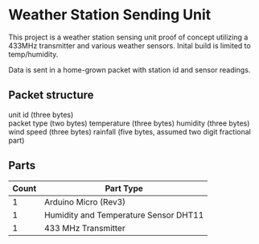 # Weather Station Sending Unit

This project is a weather station sensing unit proof of concept utilizing a 433MHz transmitter and various weather sensors. Inital build is limited to temp/humidity.

Data is sent in a home-grown packet with station id and sensor readings.
## Packet structure
  unit id (three bytes) <br />
  packet type (two bytes)
  temperature (three bytes)
  humidity (three bytes)
  wind speed (three bytes)
  rainfall (five bytes, assumed two digit fractional part)
  
## Parts 
<table>
  <thead>
	<tr>
    <th>Count</th>
    <th>Part Type</th>
    </tr>
  </thead>
  <tbody>
<tr>
    <td>1</td>
    <td>Arduino Micro (Rev3)</td>
</tr><tr>
    <td>1</td>
    <td>Humidity and Temperature Sensor DHT11</td>

</tr><tr>
    <td>1</td>
    <td>433 MHz Transmitter</td>
</tr>
  </tbody>
</table>
